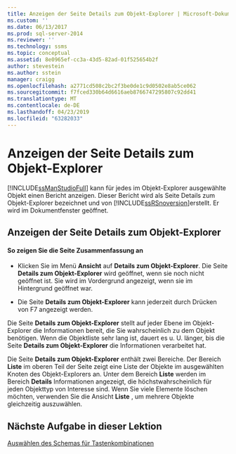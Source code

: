 ```yaml
---
title: Anzeigen der Seite Details zum Objekt-Explorer | Microsoft-Dokumentation
ms.custom: ''
ms.date: 06/13/2017
ms.prod: sql-server-2014
ms.reviewer: ''
ms.technology: ssms
ms.topic: conceptual
ms.assetid: 8e0965ef-cc3a-43d5-82ad-01f525654b2f
author: stevestein
ms.author: sstein
manager: craigg
ms.openlocfilehash: a2771cd508c2bc2f3be0de1c9d0502e8ab5ce062
ms.sourcegitcommit: f7fced330b64d6616aeb8766747295807c92dd41
ms.translationtype: MT
ms.contentlocale: de-DE
ms.lasthandoff: 04/23/2019
ms.locfileid: "63282033"
---
```

# <a name="show-the-object-explorer-details-page"></a>Anzeigen der Seite Details zum Objekt-Explorer
  [!INCLUDE[ssManStudioFull](../../includes/ssmanstudiofull-md.md)] kann für jedes im Objekt-Explorer ausgewählte Objekt einen Bericht anzeigen. Dieser Bericht wird als Seite Details zum Objekt-Explorer bezeichnet und von [!INCLUDE[ssRSnoversion](../../includes/ssrsnoversion-md.md)]erstellt. Er wird im Dokumentfenster geöffnet.  
  
## <a name="showing-the-object-explorer-details-page"></a>Anzeigen der Seite Details zum Objekt-Explorer  
  
#### <a name="to-show-the-summary-page"></a>So zeigen Sie die Seite Zusammenfassung an  
  
-   Klicken Sie im Menü **Ansicht** auf **Details zum Objekt-Explorer**. Die Seite **Details zum Objekt-Explorer** wird geöffnet, wenn sie noch nicht geöffnet ist. Sie wird im Vordergrund angezeigt, wenn sie im Hintergrund geöffnet war.  
  
-   Die Seite **Details zum Objekt-Explorer** kann jederzeit durch Drücken von F7 angezeigt werden.  
  
 Die Seite **Details zum Objekt-Explorer** stellt auf jeder Ebene im Objekt-Explorer die Informationen bereit, die Sie wahrscheinlich zu dem Objekt benötigen. Wenn die Objektliste sehr lang ist, dauert es u. U. länger, bis die Seite **Details zum Objekt-Explorer** die Informationen verarbeitet hat.  
  
 Die Seite **Details zum Objekt-Explorer** enthält zwei Bereiche. Der Bereich **Liste** im oberen Teil der Seite zeigt eine Liste der Objekte im ausgewählten Knoten des Objekt-Explorers an. Unter dem Bereich **Liste** werden im Bereich **Details** Informationen angezeigt, die höchstwahrscheinlich für jeden Objekttyp von Interesse sind. Wenn Sie viele Elemente löschen möchten, verwenden Sie die Ansicht **Liste** , um mehrere Objekte gleichzeitig auszuwählen.  
  
## <a name="next-task-in-lesson"></a>Nächste Aufgabe in dieser Lektion  
 [Auswählen des Schemas für Tastenkombinationen](lesson-1-6-select-the-keyboard-shortcut-scheme.md)  
  
  
